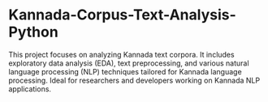 # Kannada-Corpus-Text-Analysis-Python
This project focuses on analyzing Kannada text corpora. It includes exploratory data analysis (EDA), text preprocessing, and various natural language processing (NLP) techniques tailored for Kannada language processing. Ideal for researchers and developers working on Kannada NLP applications.
